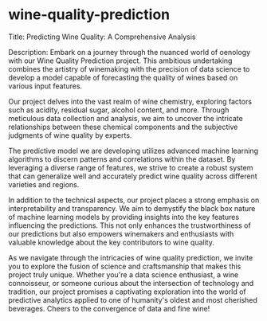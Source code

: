 # wine-quality-prediction

Title: Predicting Wine Quality: A Comprehensive Analysis

Description:
Embark on a journey through the nuanced world of oenology with our Wine Quality Prediction project. This ambitious undertaking combines the artistry of winemaking with the precision of data science to develop a model capable of forecasting the quality of wines based on various input features.

Our project delves into the vast realm of wine chemistry, exploring factors such as acidity, residual sugar, alcohol content, and more. Through meticulous data collection and analysis, we aim to uncover the intricate relationships between these chemical components and the subjective judgments of wine quality by experts.

The predictive model we are developing utilizes advanced machine learning algorithms to discern patterns and correlations within the dataset. By leveraging a diverse range of features, we strive to create a robust system that can generalize well and accurately predict wine quality across different varieties and regions.

In addition to the technical aspects, our project places a strong emphasis on interpretability and transparency. We aim to demystify the black box nature of machine learning models by providing insights into the key features influencing the predictions. This not only enhances the trustworthiness of our predictions but also empowers winemakers and enthusiasts with valuable knowledge about the key contributors to wine quality.

As we navigate through the intricacies of wine quality prediction, we invite you to explore the fusion of science and craftsmanship that makes this project truly unique. Whether you're a data science enthusiast, a wine connoisseur, or someone curious about the intersection of technology and tradition, our project promises a captivating exploration into the world of predictive analytics applied to one of humanity's oldest and most cherished beverages. Cheers to the convergence of data and fine wine!

